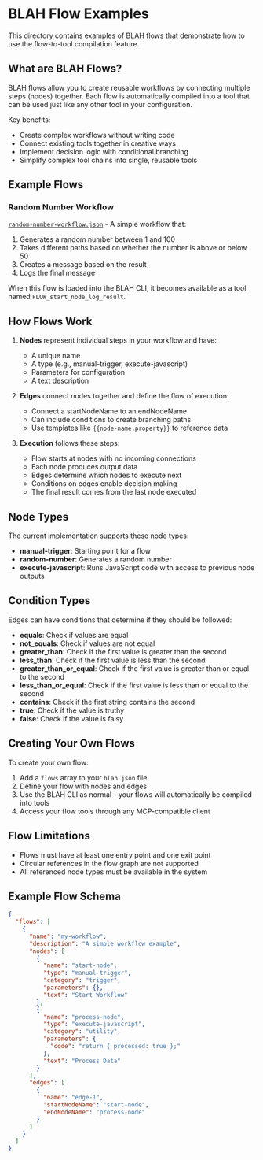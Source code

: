 # BLAH Flow Examples

This directory contains examples of BLAH flows that demonstrate how to use the flow-to-tool compilation feature.

## What are BLAH Flows?

BLAH flows allow you to create reusable workflows by connecting multiple steps (nodes) together. Each flow is automatically compiled into a tool that can be used just like any other tool in your configuration.

Key benefits:
- Create complex workflows without writing code
- Connect existing tools together in creative ways
- Implement decision logic with conditional branching
- Simplify complex tool chains into single, reusable tools

## Example Flows

### Random Number Workflow

[`random-number-workflow.json`](./random-number-workflow.json) - A simple workflow that:
1. Generates a random number between 1 and 100
2. Takes different paths based on whether the number is above or below 50
3. Creates a message based on the result
4. Logs the final message

When this flow is loaded into the BLAH CLI, it becomes available as a tool named `FLOW_start_node_log_result`.

## How Flows Work

1. **Nodes** represent individual steps in your workflow and have:
   - A unique name
   - A type (e.g., manual-trigger, execute-javascript)
   - Parameters for configuration
   - A text description

2. **Edges** connect nodes together and define the flow of execution:
   - Connect a startNodeName to an endNodeName
   - Can include conditions to create branching paths
   - Use templates like `{{node-name.property}}` to reference data

3. **Execution** follows these steps:
   - Flow starts at nodes with no incoming connections
   - Each node produces output data
   - Edges determine which nodes to execute next
   - Conditions on edges enable decision making
   - The final result comes from the last node executed

## Node Types

The current implementation supports these node types:

- **manual-trigger**: Starting point for a flow
- **random-number**: Generates a random number
- **execute-javascript**: Runs JavaScript code with access to previous node outputs

## Condition Types

Edges can have conditions that determine if they should be followed:

- **equals**: Check if values are equal
- **not_equals**: Check if values are not equal
- **greater_than**: Check if the first value is greater than the second
- **less_than**: Check if the first value is less than the second
- **greater_than_or_equal**: Check if the first value is greater than or equal to the second
- **less_than_or_equal**: Check if the first value is less than or equal to the second
- **contains**: Check if the first string contains the second
- **true**: Check if the value is truthy
- **false**: Check if the value is falsy

## Creating Your Own Flows

To create your own flow:

1. Add a `flows` array to your `blah.json` file
2. Define your flow with nodes and edges
3. Use the BLAH CLI as normal - your flows will automatically be compiled into tools
4. Access your flow tools through any MCP-compatible client

## Flow Limitations

- Flows must have at least one entry point and one exit point
- Circular references in the flow graph are not supported
- All referenced node types must be available in the system

## Example Flow Schema

```json
{
  "flows": [
    {
      "name": "my-workflow",
      "description": "A simple workflow example",
      "nodes": [
        {
          "name": "start-node",
          "type": "manual-trigger",
          "category": "trigger",
          "parameters": {},
          "text": "Start Workflow"
        },
        {
          "name": "process-node",
          "type": "execute-javascript",
          "category": "utility",
          "parameters": {
            "code": "return { processed: true };"
          },
          "text": "Process Data"
        }
      ],
      "edges": [
        {
          "name": "edge-1",
          "startNodeName": "start-node",
          "endNodeName": "process-node"
        }
      ]
    }
  ]
}
```